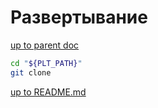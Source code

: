 # <embed> Развертывание

[up to parent doc](../../../../README.md)

```bash
cd "${PLT_PATH}"
git clone 
```

[up to README.md](../../../../README.md)